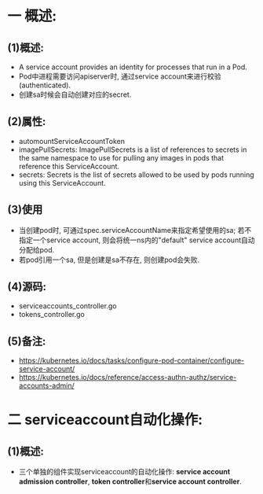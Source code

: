 # 一 概述:
## (1)概述:
- A service account provides an identity for processes that run in a Pod.
- Pod中进程需要访问apiserver时, 通过service account来进行校验(authenticated).
- 创建sa时候会自动创建对应的secret.

## (2)属性:
- automountServiceAccountToken
- imagePullSecrets: ImagePullSecrets is a list of references to secrets in the same namespace to use for pulling any images in pods that reference this ServiceAccount.
- secrets: Secrets is the list of secrets allowed to be used by pods running using this ServiceAccount.

## (3)使用
- 当创建pod时, 可通过spec.serviceAccountName来指定希望使用的sa; 若不指定一个service account, 则会将统一ns内的"default" service account自动分配给pod.
- 若pod引用一个sa, 但是创建是sa不存在, 则创建pod会失败.

## (4)源码:
- serviceaccounts_controller.go
- tokens_controller.go

## (5)备注:
- https://kubernetes.io/docs/tasks/configure-pod-container/configure-service-account/
- https://kubernetes.io/docs/reference/access-authn-authz/service-accounts-admin/

# 二 serviceaccount自动化操作:
## (1)概述:
- 三个单独的组件实现serviceaccount的自动化操作: **service account admission controller**, **token controller**和**service account controller**.
